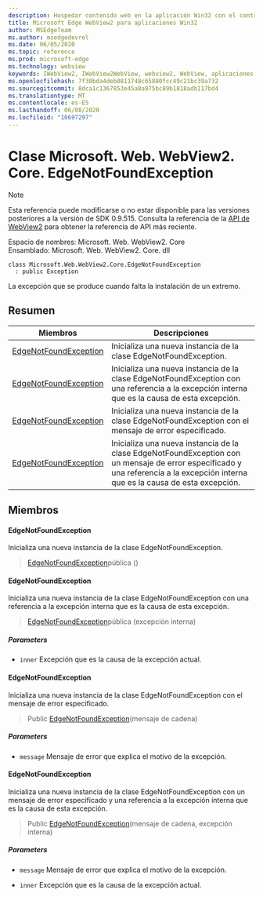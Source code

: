 ```yaml
---
description: Hospedar contenido web en la aplicación Win32 con el control Microsoft Edge WebView2
title: Microsoft Edge WebView2 para aplicaciones Win32
author: MSEdgeTeam
ms.author: msedgedevrel
ms.date: 06/05/2020
ms.topic: reference
ms.prod: microsoft-edge
ms.technology: webview
keywords: IWebView2, IWebView2WebView, webview2, WebView, aplicaciones Win32, Win32, Edge, ICoreWebView2, ICoreWebView2Controller, control de explorador, HTML Edge
ms.openlocfilehash: 7f30bda4deb0811748c65880fcc49c21bc39a732
ms.sourcegitcommit: 8dca1c1367853e45a0a975bc89b1818adb117bd4
ms.translationtype: MT
ms.contentlocale: es-ES
ms.lasthandoff: 06/08/2020
ms.locfileid: "10697297"
---
```

# Clase Microsoft. Web. WebView2. Core. EdgeNotFoundException 

> [!NOTE]
> Esta referencia puede modificarse o no estar disponible para las versiones posteriores a la versión de SDK 0.9.515. Consulta la referencia de la [API de WebView2](../../../webview2-api-reference.md) para obtener la referencia de API más reciente.

Espacio de nombres: Microsoft. Web. WebView2. Core \
Ensamblado: Microsoft. Web. WebView2. Core. dll

```
class Microsoft.Web.WebView2.Core.EdgeNotFoundException
  : public Exception
```

La excepción que se produce cuando falta la instalación de un extremo.

## Resumen

 Miembros                        | Descripciones
--------------------------------|---------------------------------------------
[EdgeNotFoundException](#edgenotfoundexception) | Inicializa una nueva instancia de la clase EdgeNotFoundException.
[EdgeNotFoundException](#edgenotfoundexception) | Inicializa una nueva instancia de la clase EdgeNotFoundException con una referencia a la excepción interna que es la causa de esta excepción.
[EdgeNotFoundException](#edgenotfoundexception) | Inicializa una nueva instancia de la clase EdgeNotFoundException con el mensaje de error especificado.
[EdgeNotFoundException](#edgenotfoundexception) | Inicializa una nueva instancia de la clase EdgeNotFoundException con un mensaje de error especificado y una referencia a la excepción interna que es la causa de esta excepción.

## Miembros

#### EdgeNotFoundException 

Inicializa una nueva instancia de la clase EdgeNotFoundException.

> [EdgeNotFoundException](#edgenotfoundexception)pública ()

#### EdgeNotFoundException 

Inicializa una nueva instancia de la clase EdgeNotFoundException con una referencia a la excepción interna que es la causa de esta excepción.

> [EdgeNotFoundException](#edgenotfoundexception)pública (excepción interna)

##### Parameters
* `inner` Excepción que es la causa de la excepción actual.

#### EdgeNotFoundException 

Inicializa una nueva instancia de la clase EdgeNotFoundException con el mensaje de error especificado.

> Public [EdgeNotFoundException](#edgenotfoundexception)(mensaje de cadena)

##### Parameters
* `message` Mensaje de error que explica el motivo de la excepción.

#### EdgeNotFoundException 

Inicializa una nueva instancia de la clase EdgeNotFoundException con un mensaje de error especificado y una referencia a la excepción interna que es la causa de esta excepción.

> Public [EdgeNotFoundException](#edgenotfoundexception)(mensaje de cadena, excepción interna)

##### Parameters
* `message` Mensaje de error que explica el motivo de la excepción. 

* `inner` Excepción que es la causa de la excepción actual.

